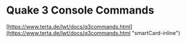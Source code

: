 # Quake 3 Console Commands

[https://www.terta.de/lwt/docs/q3commands.html](https://www.terta.de/lwt/docs/q3commands.html "smartCard-inline")
